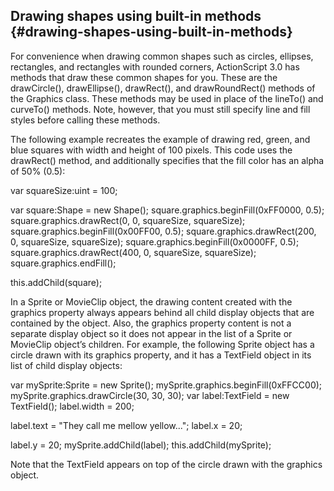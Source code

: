 ## Drawing shapes using built-in methods {#drawing-shapes-using-built-in-methods}

For convenience when drawing common shapes such as circles, ellipses, rectangles, and rectangles with rounded corners, ActionScript 3.0 has methods that draw these common shapes for you. These are the drawCircle(), drawEllipse(), drawRect(), and drawRoundRect() methods of the Graphics class. These methods may be used in place of the lineTo() and curveTo() methods. Note, however, that you must still specify line and fill styles before calling these methods.

The following example recreates the example of drawing red, green, and blue squares with width and height of 100 pixels. This code uses the drawRect() method, and additionally specifies that the fill color has an alpha of 50% (0.5):

var squareSize:uint = 100;

var square:Shape = new Shape(); square.graphics.beginFill(0xFF0000, 0.5); square.graphics.drawRect(0, 0, squareSize, squareSize); square.graphics.beginFill(0x00FF00, 0.5); square.graphics.drawRect(200, 0, squareSize, squareSize); square.graphics.beginFill(0x0000FF, 0.5); square.graphics.drawRect(400, 0, squareSize, squareSize); square.graphics.endFill();

this.addChild(square);

In a Sprite or MovieClip object, the drawing content created with the graphics property always appears behind all child display objects that are contained by the object. Also, the graphics property content is not a separate display object so it does not appear in the list of a Sprite or MovieClip object’s children. For example, the following Sprite object has a circle drawn with its graphics property, and it has a TextField object in its list of child display objects:

var mySprite:Sprite = new Sprite(); mySprite.graphics.beginFill(0xFFCC00); mySprite.graphics.drawCircle(30, 30, 30); var label:TextField = new TextField(); label.width = 200;

label.text = &quot;They call me mellow yellow...&quot;; label.x = 20;

label.y = 20; mySprite.addChild(label); this.addChild(mySprite);

Note that the TextField appears on top of the circle drawn with the graphics object.